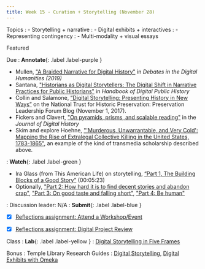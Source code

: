 ```yaml
---
title: Week 15 - Curation + Storytelling (November 28)
---
```


Topics
: - Storytelling + narrative
: - Digital exhibits + interactives
: - Representing contingency
: - Multi-modality + visual essays

Featured


Due
: **Annotate**{: .label .label-purple }
  - Mullen, ["A Braided Narrative for Digital History"](https://github.com/HIST5152/pdfs/blob/main/Mullen_ABraidedNartrativeforDigitalHistory.pdf?raw=true) in *Debates in the Digital Humanities (2019)*
  - Santana, ["Historians as Digital Storytellers: The Digital Shift in Narrative Practices for Public Historians"](https://github.com/HIST5152/pdfs/blob/main/Santana_HistoriansAsDigitalStorytellers.pdf?raw=true) in *Handbook of Digital Public History*
  - Collin and Salamone, [“Digital Storytelling: Presenting History in New Ways”](https://forum.savingplaces.org/blogs/special-contributor/2017/11/01/digital-storytelling-presenting-history-in-new-ways) on the National Trust for Historic Preservation: Preservation Leadership Forum Blog (November 1, 2017).
  - Fickers and Clavert, ["On pyramids, prisms, and scalable reading"](https://journalofdigitalhistory.org/en/article/jXupS3QAeNgb) in the *Journal of Digital History*
  - Skim and explore Hoehne, ["'Murderous, Unwarrantable, and Very Cold': Mapping the Rise of Extralegal Collective Killing in the United States, 1783-1865"](https://journalofdigitalhistory.org/en/article/8pGzPyTDKBjR), an example of the kind of transmedia scholarship described above.

: **Watch**{: .label .label-green }
  - Ira Glass (from This American Life) on storytelling, [“Part 1, The Building Blocks of a Good Story”](https://www.youtube.com/watch?v=5pFI9UuC_fc) (00:05:23)
  - Optionally, ["Part 2: How hard it is to find decent stories and abandon crap"](https://www.youtube.com/watch?v=dx2cI-2FJRs), ["Part 3: On good taste and falling short"](https://www.youtube.com/watch?v=X2wLP0izeJE), ["Part 4: Be human"](https://www.youtube.com/watch?v=sp_8pwkg_R8)

: Discussion leader: N/A
: **Submit**{: .label .label-blue }
  - [x] [Reflections assignment: Attend a Workshop/Event](https://hist5152.github.io/fall22/assignments/#attend-a-workshopevent-outside-of-class-15-of-grade)
  - [x] [Reflections assignment: Digital Project Review](https://hist5152.github.io/fall22/assignments/#digital-project-review-15-of-grade)


Class
: **Lab**{: .label .label-yellow } 
: [Digital Storytelling in Five Frames](https://github.com/HIST5152/labs/blob/32bfc995d5b6d12c5e8a5ae72273532ce9dab93d/fiveframes.md)

Bonus
: Temple Library Research Guides
    : [Digital Storytelling](https://guides.temple.edu/c.php?g=504588), [Digital Exhibits with Omeka](https://guides.temple.edu/omeka-temple-libraries)

